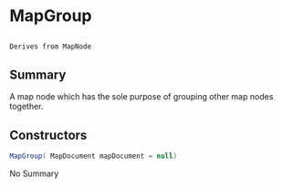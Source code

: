 # MapGroup

## 
```c#
Derives from MapNode
```

## Summary

A map node which has the sole purpose of grouping other map nodes together.
## Constructors

```c#
MapGroup( MapDocument mapDocument = null) 
```
No Summary
